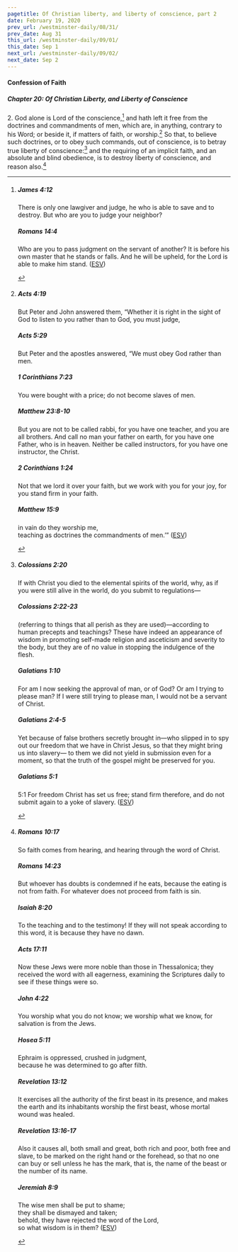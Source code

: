 ```yaml
---
pagetitle: Of Christian liberty, and liberty of conscience, part 2
date: February 19, 2020
prev_url: /westminster-daily/08/31/
prev_date: Aug 31
this_url: /westminster-daily/09/01/
this_date: Sep 1
next_url: /westminster-daily/09/02/
next_date: Sep 2
---
```


#### Confession of Faith

##### Chapter 20: Of Christian Liberty, and Liberty of Conscience

2\. God alone is Lord of the conscience,[^fnref:wcf1] and hath left it free from the doctrines and commandments of men, which are, in anything, contrary to his Word; or beside it, if matters of faith, or worship.[^fnref:wcf2] So that, to believe such doctrines, or to obey such commands, out of conscience, is to betray true liberty of conscience:[^fnref:wcf3] and the requiring of an implicit faith, and an absolute and blind obedience, is to destroy liberty of conscience, and reason also.[^fnref:wcf4]

[^fnref:wcf1]: <div class="esv"><h5>James 4:12</h5> <div class="esv-text"><p id="p59004012.01-1">There is only one lawgiver and judge, he who is able to save and to destroy. But who are you to judge your neighbor?</p> </div><h5>Romans 14:4</h5> <div class="esv-text"><p id="p45014004.01-2">Who are you to pass judgment on the servant of another? It is before his own master that he stands or falls. And he will be upheld, for the Lord is able to make him stand.  (<a href="http://www.esv.org" class="copyright">ESV</a>)</p> </div> </div>

[^fnref:wcf2]: <div class="esv"><h5>Acts 4:19</h5> <div class="esv-text"><p id="p44004019.01-1">But Peter and John answered them, &#8220;Whether it is right in the sight of God to listen to you rather than to God, you must judge,</p> </div><h5>Acts 5:29</h5> <div class="esv-text"><p id="p44005029.01-2">But Peter and the apostles answered, &#8220;We must obey God rather than men.</p> </div><h5>1 Corinthians 7:23</h5> <div class="esv-text"><p id="p46007023.01-3">You were bought with a price; do not become slaves of men.</p> </div><h5>Matthew 23:8-10</h5> <div class="esv-text"><p id="p40023008.01-4"><span class="woc">But you are not to be called rabbi, for you have one teacher, and you are all brothers.</span> <span class="woc">And call no man your father on earth, for you have one Father, who is in heaven.</span> <span class="woc">Neither be called instructors, for you have one instructor, the Christ.</span></p> </div><h5>2 Corinthians 1:24</h5> <div class="esv-text"><p id="p47001024.01-5">Not that we lord it over your faith, but we work with you for your joy, for you stand firm in your faith.</p> </div><h5>Matthew 15:9</h5> <div class="esv-text"><div class="block-indent"> <p class="line-group" id="p40015009.01-6"><span class="woc">in vain do they worship me,<br /> <span class="indent"></span>teaching as doctrines the commandments of men.&#8217;&#8221;</span>  (<a href="http://www.esv.org" class="copyright">ESV</a>)</p> </div> </div> </div>

[^fnref:wcf3]: <div class="esv"><h5>Colossians 2:20</h5> <div class="esv-text"><p id="p51002020.01-1">If with Christ you died to the elemental spirits of the world, why, as if you were still alive in the world, do you submit to regulations&#8212;</p> </div><h5>Colossians 2:22-23</h5> <div class="esv-text"><p id="p51002022.01-2">(referring to things that all perish as they are used)&#8212;according to human precepts and teachings? These have indeed an appearance of wisdom in promoting self-made religion and asceticism and severity to the body, but they are of no value in stopping the indulgence of the flesh.</p> </div><h5>Galatians 1:10</h5> <div class="esv-text"><p id="p48001010.01-3">For am I now seeking the approval of man, or of God? Or am I trying to please man? If I were still trying to please man, I would not be a servant of Christ.</p> </div><h5>Galatians 2:4-5</h5> <div class="esv-text"><p id="p48002004.01-4">Yet because of false brothers secretly brought in&#8212;who slipped in to spy out our freedom that we have in Christ Jesus, so that they might bring us into slavery&#8212; to them we did not yield in submission even for a moment, so that the truth of the gospel might be preserved for you.</p> </div><h5>Galatians 5:1</h5> <div class="esv-text"> <p id="p48005001.06-5"><span class="chapter-num" id="v48005001-5">5:1&nbsp;</span>For freedom Christ has set us free; stand firm therefore, and do not submit again to a yoke of slavery.  (<a href="http://www.esv.org" class="copyright">ESV</a>)</p> </div> </div>

[^fnref:wcf4]: <div class="esv"><h5>Romans 10:17</h5> <div class="esv-text"><p id="p45010017.01-1">So faith comes from hearing, and hearing through the word of Christ.</p> </div><h5>Romans 14:23</h5> <div class="esv-text"><p id="p45014023.01-2">But whoever has doubts is condemned if he eats, because the eating is not from faith. For whatever does not proceed from faith is sin.</p> </div><h5>Isaiah 8:20</h5> <div class="esv-text"><p id="p23008020.01-3">To the teaching and to the testimony! If they will not speak according to this word, it is because they have no dawn.</p> </div><h5>Acts 17:11</h5> <div class="esv-text"><p id="p44017011.01-4">Now these Jews were more noble than those in Thessalonica; they received the word with all eagerness, examining the Scriptures daily to see if these things were so.</p> </div><h5>John 4:22</h5> <div class="esv-text"><p id="p43004022.01-5"><span class="woc">You worship what you do not know; we worship what we know, for salvation is from the Jews.</span></p> </div><h5>Hosea 5:11</h5> <div class="esv-text"><div class="block-indent"> <p class="line-group" id="p28005011.01-6">Ephraim is oppressed, crushed in judgment,<br /> <span class="indent"></span>because he was determined to go after filth.</p> </div> </div><h5>Revelation 13:12</h5> <div class="esv-text"><p id="p66013012.01-7">It exercises all the authority of the first beast in its presence, and makes the earth and its inhabitants worship the first beast, whose mortal wound was healed.</p> </div><h5>Revelation 13:16-17</h5> <div class="esv-text"><p id="p66013016.01-8">Also it causes all, both small and great, both rich and poor, both free and slave, to be marked on the right hand or the forehead, so that no one can buy or sell unless he has the mark, that is, the name of the beast or the number of its name.</p> </div><h5>Jeremiah 8:9</h5> <div class="esv-text"><div class="block-indent"> <p class="line-group" id="p24008009.01-9">The wise men shall be put to shame;<br /> <span class="indent"></span>they shall be dismayed and taken;<br /> behold, they have rejected the word of the <span class="small-caps">Lord</span>,<br /> <span class="indent"></span>so what wisdom is in them?  (<a href="http://www.esv.org" class="copyright">ESV</a>)</p> </div> </div> </div>

